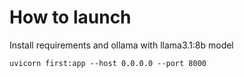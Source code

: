 # How to launch

Install requirements and ollama with llama3.1:8b model

~~~
uvicorn first:app --host 0.0.0.0 --port 8000
~~~

